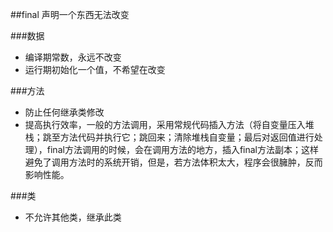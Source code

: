 ##final
声明一个东西无法改变

###数据

- 编译期常数，永远不改变
- 运行期初始化一个值，不希望在改变

###方法

- 防止任何继承类修改
- 提高执行效率，一般的方法调用，采用常规代码插入方法（将自变量压入堆栈；跳至方法代码并执行它；跳回来；清除堆栈自变量；最后对返回值进行处理），final方法调用的时候，会在调用方法的地方，插入final方法副本；这样避免了调用方法时的系统开销，但是，若方法体积太大，程序会很臃肿，反而影响性能。

###类

- 不允许其他类，继承此类